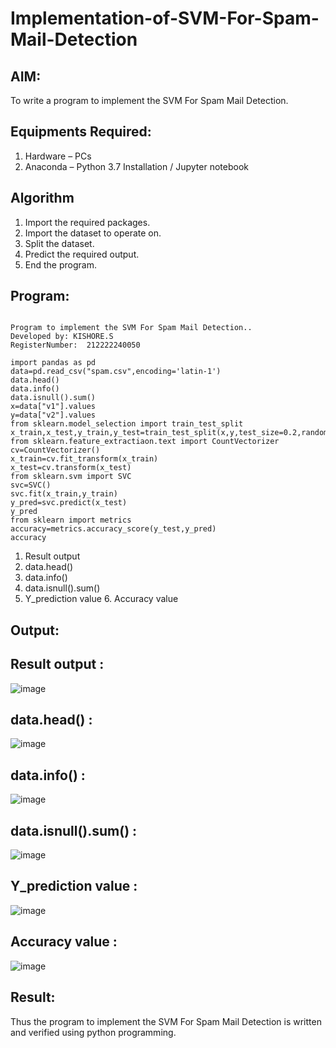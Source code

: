 # Implementation-of-SVM-For-Spam-Mail-Detection

## AIM:
To write a program to implement the SVM For Spam Mail Detection.

## Equipments Required:
1. Hardware – PCs
2. Anaconda – Python 3.7 Installation / Jupyter notebook

## Algorithm
1. Import the required packages.
2. Import the dataset to operate on.
3. Split the dataset.
4. Predict the required output.
5. End the program.

## Program:
```

Program to implement the SVM For Spam Mail Detection..
Developed by: KISHORE.S
RegisterNumber:  212222240050

import pandas as pd
data=pd.read_csv("spam.csv",encoding='latin-1')
data.head()
data.info()
data.isnull().sum()
x=data["v1"].values
y=data["v2"].values
from sklearn.model_selection import train_test_split
x_train,x_test,y_train,y_test=train_test_split(x,y,test_size=0.2,random_state=0)
from sklearn.feature_extractiaon.text import CountVectorizer
cv=CountVectorizer()
x_train=cv.fit_transform(x_train)
x_test=cv.transform(x_test)
from sklearn.svm import SVC
svc=SVC()
svc.fit(x_train,y_train)
y_pred=svc.predict(x_test)
y_pred
from sklearn import metrics
accuracy=metrics.accuracy_score(y_test,y_pred)
accuracy
```
1. Result output
2. data.head()
3. data.info()
4. data.isnull().sum()
5. Y_prediction value
6. Accuracy value

## Output:

##  Result output :
![image](https://github.com/Kishore2o/Implementation-of-SVM-For-Spam-Mail-Detection/assets/118679883/981f97b6-933c-41dd-8d66-dfe41d47db99)
## data.head() :
![image](https://github.com/Kishore2o/Implementation-of-SVM-For-Spam-Mail-Detection/assets/118679883/47661043-c61f-42ea-8145-51a263772541)
## data.info() :
![image](https://github.com/Kishore2o/Implementation-of-SVM-For-Spam-Mail-Detection/assets/118679883/c94d905d-1926-4a81-bda4-e4dfc385e660)
## data.isnull().sum() :
![image](https://github.com/Kishore2o/Implementation-of-SVM-For-Spam-Mail-Detection/assets/118679883/8bca0928-7082-4377-80b8-b51f3e824c0b)
## Y_prediction value :
![image](https://github.com/Kishore2o/Implementation-of-SVM-For-Spam-Mail-Detection/assets/118679883/012f72b6-9fe7-429d-8088-d4f60b56578f)
## Accuracy value :
![image](https://github.com/Kishore2o/Implementation-of-SVM-For-Spam-Mail-Detection/assets/118679883/c5f3a106-7eff-4d06-b4b8-40e887d64a52)



## Result:
Thus the program to implement the SVM For Spam Mail Detection is written and verified using python programming.
